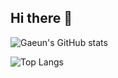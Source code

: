 ## Hi there 👋

<!--
**glee3377/glee3377** is a ✨ _special_ ✨ repository because its `README.md` (this file) appears on your GitHub profile.

Here are some ideas to get you started:

- 🔭 I’m currently working on ... computer programming
- 🌱 I’m currently learning ... computer programming
- 👯 I’m looking to collaborate on ... my class mates
- 🤔 I’m looking for help with ... computer programming
- 💬 Ask me about ... anything
- 📫 How to reach me: ... my email 
- 😄 Pronouns: ... ?
- ⚡ Fun fact: ... I wanted to be a writer
-->
![Gaeun's GitHub stats](https://github-readme-stats.vercel.app/api?username=gaeunlee&show_icons=true&theme=radical)

![Top Langs](https://github-readme-stats.vercel.app/api/top-langs/?username=anuraghazra&layout=compact)
